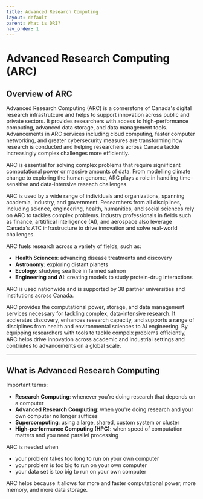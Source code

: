 ```yaml
---
title: Advanced Research Computing  
layout: default 
parent: What is DRI?
nav_order: 1
---
```


# Advanced Research Computing (ARC)

## Overview of ARC

Advanced Research Computing (ARC) is a cornerstone of Canada's digital research infrastrutcure and helps to support innovation across public and private sectors. It provides researchers with access to high-performance computing, advanced data storage, and data management tools. Advancements in ARC services including cloud computing, faster computer networking, and greater cybersecurity measures are transforming how research is conducted and helping researchers across Canada tackle increasingly complex challenges more efficiently.  

ARC is essential for solving complex problems that require signiificant computational power or massive amounts of data. From modelling climate change to exploring the human genome, ARC plays a role in handling time-sensitive and data-intensive reseach challenges. 

ARC is used by a wide range of individuals and organizations, spanning academia, industry, and government. Researchers from all disciplines, including science, engineering, health, humanities, and social sciences rely on ARC to tackles complex problems. Industry professionals in fields such as finance, artitifical intelligence (AI), and aerospace also leverage Canada's ATC infrastructure to drive innovation and solve real-world challenges. 

ARC fuels research across a variety of fields, such as: 
* **Health Sciences**: advancing disease treatments and discovery 
* **Astronomy**: exploring distant planets 
* **Ecology**: studying sea lice in farmed salmon 
* **Engineering and AI**: creating models to study protein-drug interactions  

ARC is used nationwide and is supported by 38 partner universities and institutions across Canada. 

ARC provides the computational power, storage, and data management services necessary for tackling complex, data-intensive research. It acclerates discovery, enhances research capacity, and supports a range of disciplines from health and environmental sciences to AI engineering. By equipping researchers with tools to tackle compelx problems efficiently, ARC helps drive innovation across academic and industrial settings and contriutes to advancements on a global scale. 

---


## What is Advanced Research Computing 

Important terms: 
* **Research Computing**: whenever you're doing research that depends on a computer 
* **Advanced Research Computing**: when you're doing research and your own computer no longer suffices 
* **Supercomputing**: using a large, shared, custom system or cluster 
* **High-performance Computing (HPC)**: when speed of computation matters and you need parallel processing 

ARC is needed when
* your problem takes too long to run on your own computer 
* your problem is too big to run on your own computer 
* your data set is too big to run on your own computer 

ARC helps because it allows for more and faster computational power, more memory, and more data storage. 
